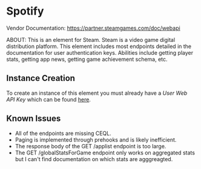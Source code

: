 # Spotify

Vendor Documentation: https://partner.steamgames.com/doc/webapi

ABOUT: This is an element for Steam. Steam is a video game digital distribution platform. This element includes most endpoints detailed in the documentation for user authentication keys. Abilities include getting player stats, getting app news, getting game achievement schema, etc.

## Instance Creation

To create an instance of this element you must already have a *User Web API Key* which can be found [here](https://steamcommunity.com/dev/apikey).

## Known Issues

- All of the endpoints are missing CEQL.
- Paging is implemented through prehooks and is likely inefficient.
- The response body of the GET /applist endpoint is too large.
- The GET /globalStatsForGame endpoint only works on aggregated stats but I can't find documentation on which stats are agggreagted.
